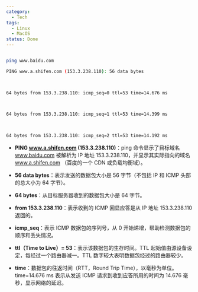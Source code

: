 ```yaml
---
category:
  - Tech
tags:
  - Linux
  - MacOS
status: Done
---
```

```bash

ping www.baidu.com

PING www.a.shifen.com (153.3.238.110): 56 data bytes

  

64 bytes from 153.3.238.110: icmp_seq=0 ttl=53 time=14.676 ms

  

64 bytes from 153.3.238.110: icmp_seq=1 ttl=53 time=14.399 ms

  

64 bytes from 153.3.238.110: icmp_seq=2 ttl=53 time=14.192 ms

```

- **PING www.a.shifen.com (153.3.238.110)**：ping 命令显示了目标域名 www.baidu.com 被解析为 IP 地址 153.3.238.110，并显示其实际指向的域名 www.a.shifen.com （百度的一个 CDN 或负载均衡域）。

- **56 data bytes**：表示发送的数据包大小是 56 字节（不包括 IP 和 ICMP 头部的总大小为 64 字节）。

- **64 bytes**：从目标服务器收到的数据包大小是 64 字节。

- **from 153.3.238.110**：表示收到的 ICMP 回显应答是从 IP 地址 153.3.238.110 返回的。

- **icmp_seq**：表示 ICMP 数据包的序列号，从 0 开始递增，帮助检测数据包的顺序和丢失情况。

- **ttl（Time to Live）= 53**：表示该数据包的生存时间。TTL 起始值由源设备设定，每经过一个路由器减一。TTL 数字较大表明数据包经过的路由器较少。

- **time**：数据包的往返时间（RTT，Round Trip Time），以毫秒为单位。time=14.676 ms 表示从发送 ICMP 请求到收到应答所用的时间为 14.676 毫秒，显示网络的延迟。
  
